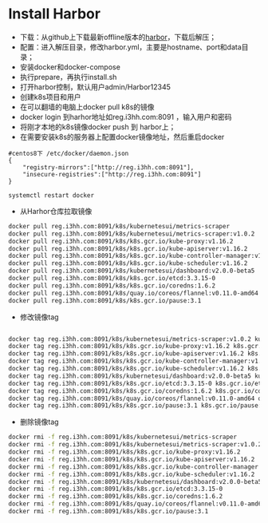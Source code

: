 # Install Harbor

* 下载：从github上下载最新offline版本的[harbor](https://github.com/goharbor/harbor/releases)，下载后解压；
* 配置：进入解压目录，修改harbor.yml，主要是hostname、port和data目录；
* 安装docker和docker-compose
* 执行prepare，再执行install.sh
* 打开harbor控制，默认用户admin/Harbor12345
* 创建k8s项目和用户
* 在可以翻墙的电脑上docker pull k8s的镜像
* docker login 到harhor地址如reg.i3hh.com:8091 ，输入用户和密码
* 将刚才本地的k8s镜像docker push 到 harbor上；
* 在需要安装k8s的服务器上配置docker镜像地址，然后重启docker

```text
#centos8下 /etc/docker/daemon.json
{
    "registry-mirrors":["http://reg.i3hh.com:8091"],
    "insecure-registries":["http://reg.i3hh.com:8091"]
}

systemctl restart docker
```

* 从Harhor仓库拉取镜像

```bash
docker pull reg.i3hh.com:8091/k8s/kubernetesui/metrics-scraper
docker pull reg.i3hh.com:8091/k8s/kubernetesui/metrics-scraper:v1.0.2
docker pull reg.i3hh.com:8091/k8s/k8s.gcr.io/kube-proxy:v1.16.2
docker pull reg.i3hh.com:8091/k8s/k8s.gcr.io/kube-apiserver:v1.16.2
docker pull reg.i3hh.com:8091/k8s/k8s.gcr.io/kube-controller-manager:v1.16.2
docker pull reg.i3hh.com:8091/k8s/k8s.gcr.io/kube-scheduler:v1.16.2
docker pull reg.i3hh.com:8091/k8s/kubernetesui/dashboard:v2.0.0-beta5
docker pull reg.i3hh.com:8091/k8s/k8s.gcr.io/etcd:3.3.15-0
docker pull reg.i3hh.com:8091/k8s/k8s.gcr.io/coredns:1.6.2
docker pull reg.i3hh.com:8091/k8s/quay.io/coreos/flannel:v0.11.0-amd64
docker pull reg.i3hh.com:8091/k8s/k8s.gcr.io/pause:3.1
```

* 修改镜像tag

```bash

docker tag reg.i3hh.com:8091/k8s/kubernetesui/metrics-scraper:v1.0.2 kubernetesui/metrics-scraper:v1.0.2
docker tag reg.i3hh.com:8091/k8s/k8s.gcr.io/kube-proxy:v1.16.2 k8s.gcr.io/kube-proxy:v1.16.2
docker tag reg.i3hh.com:8091/k8s/k8s.gcr.io/kube-apiserver:v1.16.2 k8s.gcr.io/kube-apiserver:v1.16.2
docker tag reg.i3hh.com:8091/k8s/k8s.gcr.io/kube-controller-manager:v1.16.2 k8s.gcr.io/kube-controller-manager:v1.16.2
docker tag reg.i3hh.com:8091/k8s/k8s.gcr.io/kube-scheduler:v1.16.2 k8s.gcr.io/kube-scheduler:v1.16.2
docker tag reg.i3hh.com:8091/k8s/kubernetesui/dashboard:v2.0.0-beta5 kubernetesui/dashboard:v2.0.0-beta5
docker tag reg.i3hh.com:8091/k8s/k8s.gcr.io/etcd:3.3.15-0 k8s.gcr.io/etcd:3.3.15-0
docker tag reg.i3hh.com:8091/k8s/k8s.gcr.io/coredns:1.6.2 k8s.gcr.io/coredns:1.6.2
docker tag reg.i3hh.com:8091/k8s/quay.io/coreos/flannel:v0.11.0-amd64 quay.io/coreos/flannel:v0.11.0-amd64
docker tag reg.i3hh.com:8091/k8s/k8s.gcr.io/pause:3.1 k8s.gcr.io/pause:3.1
```

* 删除镜像tag

```bash
docker rmi -f reg.i3hh.com:8091/k8s/kubernetesui/metrics-scraper
docker rmi -f reg.i3hh.com:8091/k8s/kubernetesui/metrics-scraper:v1.0.2
docker rmi -f reg.i3hh.com:8091/k8s/k8s.gcr.io/kube-proxy:v1.16.2
docker rmi -f reg.i3hh.com:8091/k8s/k8s.gcr.io/kube-apiserver:v1.16.2
docker rmi -f reg.i3hh.com:8091/k8s/k8s.gcr.io/kube-controller-manager:v1.16.2
docker rmi -f reg.i3hh.com:8091/k8s/k8s.gcr.io/kube-scheduler:v1.16.2
docker rmi -f reg.i3hh.com:8091/k8s/kubernetesui/dashboard:v2.0.0-beta5
docker rmi -f reg.i3hh.com:8091/k8s/k8s.gcr.io/etcd:3.3.15-0
docker rmi -f reg.i3hh.com:8091/k8s/k8s.gcr.io/coredns:1.6.2
docker rmi -f reg.i3hh.com:8091/k8s/quay.io/coreos/flannel:v0.11.0-amd64
docker rmi -f reg.i3hh.com:8091/k8s/k8s.gcr.io/pause:3.1
```

